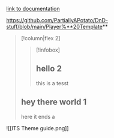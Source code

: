 [link to documentation](https://publish.obsidian.md/slrvb-docs/ITS+Theme/Callout+Adjustments#Sizing)

https://github.com/PartiallyAPotato/DnD-stuff/blob/main/Player%**20Template**

>[!column|flex 2]
>> [!infobox]
>> ## hello 2
>> this is a tesst
>
>## hey there world 1
>here it ends
a

![[ITS Theme guide.png]]